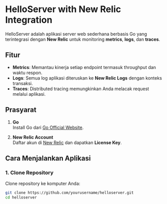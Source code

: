 # HelloServer with New Relic Integration

HelloServer adalah aplikasi server web sederhana berbasis Go yang terintegrasi dengan **New Relic** untuk monitoring **metrics**, **logs**, dan **traces**.

## Fitur

- **Metrics**: Memantau kinerja setiap endpoint termasuk throughput dan waktu respon.
- **Logs**: Semua log aplikasi diteruskan ke **New Relic Logs** dengan konteks transaksi.
- **Traces**: Distributed tracing memungkinkan Anda melacak request melalui aplikasi.

## Prasyarat

1. **Go**  
   Install Go dari [Go Official Website](https://golang.org/doc/install).

2. **New Relic Account**  
   Daftar akun di [New Relic](https://newrelic.com/) dan dapatkan **License Key**.

## Cara Menjalankan Aplikasi

### 1. Clone Repository
Clone repository ke komputer Anda:
```bash
git clone https://github.com/yourusername/helloserver.git
cd helloserver
```

